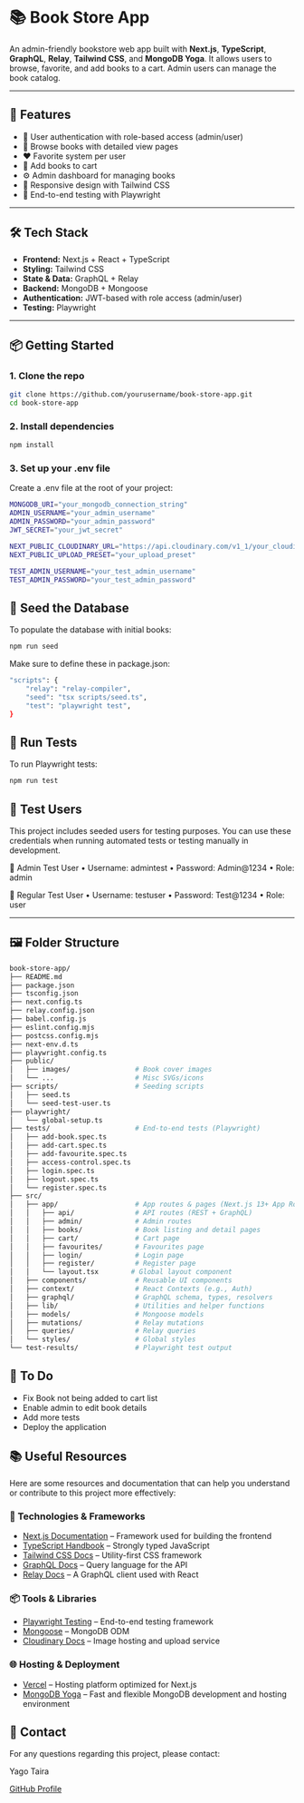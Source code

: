 # 📚 Book Store App

An admin-friendly bookstore web app built with **Next.js**, **TypeScript**, **GraphQL**, **Relay**, **Tailwind CSS**, and **MongoDB Yoga**. It allows users to browse, favorite, and add books to a cart. Admin users can manage the book catalog.

---

## 🚀 Features

- 🔐 User authentication with role-based access (admin/user)
- 📖 Browse books with detailed view pages
- ❤️ Favorite system per user
- 🛒 Add books to cart
- ⚙️ Admin dashboard for managing books
- 🌈 Responsive design with Tailwind CSS
- 🧪 End-to-end testing with Playwright

---

## 🛠️ Tech Stack

- **Frontend:** Next.js + React + TypeScript
- **Styling:** Tailwind CSS
- **State & Data:** GraphQL + Relay
- **Backend:** MongoDB + Mongoose
- **Authentication:** JWT-based with role access (admin/user)
- **Testing:** Playwright

---

## 📦 Getting Started

### 1. Clone the repo

```bash
git clone https://github.com/yourusername/book-store-app.git
cd book-store-app
```

### 2. Install dependencies

```bash
npm install
```

### 3. Set up your .env file

Create a .env file at the root of your project:

```bash
MONGODB_URI="your_mongodb_connection_string"
ADMIN_USERNAME="your_admin_username"
ADMIN_PASSWORD="your_admin_password"
JWT_SECRET="your_jwt_secret"

NEXT_PUBLIC_CLOUDINARY_URL="https://api.cloudinary.com/v1_1/your_cloudinary_cloud_name/image/upload"
NEXT_PUBLIC_UPLOAD_PRESET="your_upload_preset"

TEST_ADMIN_USERNAME="your_test_admin_username"
TEST_ADMIN_PASSWORD="your_test_admin_password"
```

## 🌱 Seed the Database

To populate the database with initial books:

```bash
npm run seed
```

Make sure to define these in package.json:

```bash
"scripts": {
    "relay": "relay-compiler",
    "seed": "tsx scripts/seed.ts",
    "test": "playwright test",
}
```

## 🧪 Run Tests

To run Playwright tests:

```bash
npm run test
```

## 🧪 Test Users

This project includes seeded users for testing purposes. You can use these credentials when running automated tests or testing manually in development.

🔐 Admin Test User
• Username: admintest
• Password: Admin@1234
• Role: admin

🙋 Regular Test User
• Username: testuser
• Password: Test@1234
• Role: user

---

## 🖼 Folder Structure

```bash
book-store-app/
├── README.md
├── package.json
├── tsconfig.json
├── next.config.ts
├── relay.config.json
├── babel.config.js
├── eslint.config.mjs
├── postcss.config.mjs
├── next-env.d.ts
├── playwright.config.ts
├── public/
│   ├── images/                # Book cover images
│   └── ...                    # Misc SVGs/icons
├── scripts/                   # Seeding scripts
│   ├── seed.ts
│   └── seed-test-user.ts
├── playwright/
│   └── global-setup.ts
├── tests/                     # End-to-end tests (Playwright)
│   ├── add-book.spec.ts
│   ├── add-cart.spec.ts
│   ├── add-favourite.spec.ts
│   ├── access-control.spec.ts
│   ├── login.spec.ts
│   ├── logout.spec.ts
│   └── register.spec.ts
├── src/
│   ├── app/                   # App routes & pages (Next.js 13+ App Router)
│   │   ├── api/               # API routes (REST + GraphQL)
│   │   ├── admin/             # Admin routes
│   │   ├── books/             # Book listing and detail pages
│   │   ├── cart/              # Cart page
│   │   ├── favourites/        # Favourites page
│   │   ├── login/             # Login page
│   │   ├── register/          # Register page
│   │   └── layout.tsx        # Global layout component
│   ├── components/            # Reusable UI components
│   ├── context/               # React Contexts (e.g., Auth)
│   ├── graphql/               # GraphQL schema, types, resolvers
│   ├── lib/                   # Utilities and helper functions
│   ├── models/                # Mongoose models
│   ├── mutations/             # Relay mutations
│   ├── queries/               # Relay queries
│   └── styles/                # Global styles
└── test-results/              # Playwright test output
```

## 📌 To Do

- Fix Book not being added to cart list
- Enable admin to edit book details
- Add more tests
- Deploy the application

## 📚 Useful Resources

Here are some resources and documentation that can help you understand or contribute to this project more effectively:

### 🔧 Technologies & Frameworks

- [Next.js Documentation](https://nextjs.org/docs) – Framework used for building the frontend
- [TypeScript Handbook](https://www.typescriptlang.org/docs/) – Strongly typed JavaScript
- [Tailwind CSS Docs](https://tailwindcss.com/docs) – Utility-first CSS framework
- [GraphQL Docs](https://graphql.org/learn/) – Query language for the API
- [Relay Docs](https://relay.dev/docs/) – A GraphQL client used with React

### 📦 Tools & Libraries

- [Playwright Testing](https://playwright.dev/docs/intro) – End-to-end testing framework
- [Mongoose](https://mongoosejs.com/docs/index.html) – MongoDB ODM
- [Cloudinary Docs](https://cloudinary.com/documentation) – Image hosting and upload service

### 🌐 Hosting & Deployment

- [Vercel](https://vercel.com/docs) – Hosting platform optimized for Next.js
- [MongoDB Yoga](https://www.mongodb.com/yoga) – Fast and flexible MongoDB development and hosting environment

## 📩 Contact

For any questions regarding this project, please contact:

Yago Taira

[GitHub Profile](https://github.com/YagoTaira)
